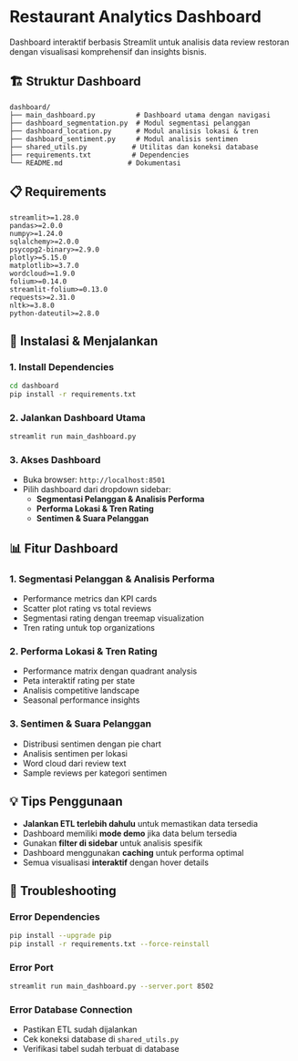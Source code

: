 # Restaurant Analytics Dashboard

Dashboard interaktif berbasis Streamlit untuk analisis data review restoran dengan visualisasi komprehensif dan insights bisnis.

## 🏗️ Struktur Dashboard

```
dashboard/
├── main_dashboard.py          # Dashboard utama dengan navigasi
├── dashboard_segmentation.py  # Modul segmentasi pelanggan
├── dashboard_location.py      # Modul analisis lokasi & tren
├── dashboard_sentiment.py     # Modul analisis sentimen
├── shared_utils.py           # Utilitas dan koneksi database
├── requirements.txt          # Dependencies
└── README.md                # Dokumentasi
```

## 📋 Requirements

```
streamlit>=1.28.0
pandas>=2.0.0
numpy>=1.24.0
sqlalchemy>=2.0.0
psycopg2-binary>=2.9.0
plotly>=5.15.0
matplotlib>=3.7.0
wordcloud>=1.9.0
folium>=0.14.0
streamlit-folium>=0.13.0
requests>=2.31.0
nltk>=3.8.0
python-dateutil>=2.8.0
```

## 🚀 Instalasi & Menjalankan

### 1. Install Dependencies
```bash
cd dashboard
pip install -r requirements.txt
```

### 2. Jalankan Dashboard Utama
```bash
streamlit run main_dashboard.py
```

### 3. Akses Dashboard
- Buka browser: `http://localhost:8501`
- Pilih dashboard dari dropdown sidebar:
  - **Segmentasi Pelanggan & Analisis Performa**
  - **Performa Lokasi & Tren Rating**
  - **Sentimen & Suara Pelanggan**

## 📊 Fitur Dashboard

### 1. Segmentasi Pelanggan & Analisis Performa
- Performance metrics dan KPI cards
- Scatter plot rating vs total reviews
- Segmentasi rating dengan treemap visualization
- Tren rating untuk top organizations

### 2. Performa Lokasi & Tren Rating
- Performance matrix dengan quadrant analysis
- Peta interaktif rating per state
- Analisis competitive landscape
- Seasonal performance insights

### 3. Sentimen & Suara Pelanggan
- Distribusi sentimen dengan pie chart
- Analisis sentimen per lokasi
- Word cloud dari review text
- Sample reviews per kategori sentimen

## 💡 Tips Penggunaan

- **Jalankan ETL terlebih dahulu** untuk memastikan data tersedia
- Dashboard memiliki **mode demo** jika data belum tersedia
- Gunakan **filter di sidebar** untuk analisis spesifik
- Dashboard menggunakan **caching** untuk performa optimal
- Semua visualisasi **interaktif** dengan hover details

## 🔧 Troubleshooting

### Error Dependencies
```bash
pip install --upgrade pip
pip install -r requirements.txt --force-reinstall
```

### Error Port
```bash
streamlit run main_dashboard.py --server.port 8502
```

### Error Database Connection
- Pastikan ETL sudah dijalankan
- Cek koneksi database di `shared_utils.py`
- Verifikasi tabel sudah terbuat di database